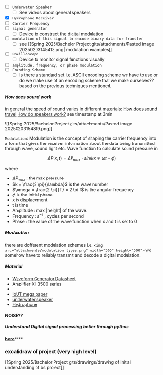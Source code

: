 - [ ] `Underwater Speaker`
  - [ ] See videos about general speakers.
- [X] `Hydrophone Receiver`
- [ ] `Carrier Frequency`
- [ ] `signal generator`
  - [ ] Device to construct the digital modulation
- [ ] `modulation of this signal to encode binary data for transfer`
  - [ ] see [[Spring 2025/Bachelor Project gits/attachments/Pasted image 20250203145413.png| modulation examples]]
- [ ] `Oscilloscope`
  - [ ] Device to monitor signal functions visually
- [ ] `amplitude, frequency, or phase modulation`
- [ ] `Encoding Scheme`
  - [ ] Is there a standard set i.e. ASCII encoding scheme we have to use or do we make use of an encoding scheme that we make ourselves?? based on the previous techniques mentioned.

##### How does sound work

in general the speed of sound varies in different materials:
[How does sound travel](https://www.youtube.com/watch?v=1kjAkuwYx2M)
[How do speakers work?](https://www.youtube.com/watch?v=jhg90zsjqt4)
see timestamp at 3min

![[Spring 2025/Bachelor Project gits/attachments/Pasted image 20250203154819.png]]

`Modulation`: Modulation is the concept of  shaping the carrier frequency into a form that gives the receiver information about the data being transmitted through wave, sound light etc.
Wave function to calculate sound pressure in

$$
\Delta P (x,t)= \Delta P_{max} \cdot sin(kx \mp \omega t + \phi)
$$

where:

- $\Delta P_{max}$ : the max pressure
- $k = \frac{2 \pi}{\lambda}$ is the wave number
- $\omega = \frac{2 \pi}{T} = 2 \pi f$ is the angular frequency
- $\phi$ is the initial phase
- x is displacement
- t is time
- Amplitude : max |height| of the wave.
- Frequency : $s^{-1}$ , cycles per second
- Phase : the value of the wave function when x and t is set to 0

##### Modulation

there are dofferent modulation schemes i.e.
`<img src="attachments/modulation types.png" width="500" height="500">`
we somehow have to reliably transmit and decode a digital modulation.

##### Material

- [Waveform Generator Datasheet](Data-sheets/Waveform-generator-datasheet.pdf)
- [Amplifier Xli 3500 series](Data-sheets/Amplifiers(XLi_800__XLi1500__XLi2500__XLi3500)_DoC_7-7-14.pdf)
- 
- [IoUT mega paper](Data-sheets/Internet%20of%20Underwater%20Things%20and%20Big%20Marine%20Data%20Analytics—A%20Comprehensive%20Survey.pdf)
- [underwater speaker](https://www.performanceaudio.com/products/electro-voice-uw30-underwater-loudspeaker)
- [Hydrophone](https://www.aquarianaudio.com/h2a-hydrophone.html)

#### NOISE??

##### Understand Digital signal processing better through python

[**here**](https://pysdr.org/content/intro.html#purpose-and-target-audience)****

### excalidraw of project (very high level)

[[Spring 2025/Bachelor Project gits/drawings/drawing of initial understanding of bs project]]

